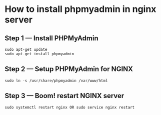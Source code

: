 # How to install phpmyadmin in nginx server

## Step 1 — Install PHPMyAdmin

```
sudo apt-get update
sudo apt-get install phpmyadmin
```

## Step 2 — Setup PHPMyAdmin for NGINX

```sudo ln -s /usr/share/phpmyadmin /var/www/html```

## Step 3 — Boom! restart NGINX server

```sudo systemctl restart nginx OR sudo service nginx restart```
